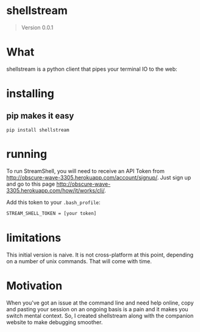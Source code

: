 # shellstream
> Version 0.0.1

# What

shellstream is a python client that pipes your terminal IO to the web:

# installing

## pip makes it easy

    pip install shellstream

# running

To run StreamShell, you will need to receive an API Token from http://obscure-wave-3305.herokuapp.com/account/signup/.  Just sign up and go to this page http://obscure-wave-3305.herokuapp.com/how/it/works/cli/.

Add this token to your `.bash_profile`:

```bash
STREAM_SHELL_TOKEN = [your token]
```

# limitations

This initial version is naive.  It is not cross-platform at this point, depending on a number of unix commands. That will come with time.

# Motivation

When you've got an issue at the command line and need help online, copy and pasting your session on an ongoing basis is a pain and it makes you switch mental context.  So, I created shellstream along with the companion website to make debugging smoother.
